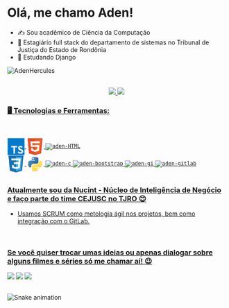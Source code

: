 <h1 class="percent" >Olá, me chamo Aden!</h1>

- ✍ Sou acadêmico de Ciência da Computação
- 🚀 Estagiário full stack do departamento de sistemas no Tribunal de Justiça do Estado de Rondônia 
- 📝 Estudando Django
<p align="left"> <img src="https://komarev.com/ghpvc/?username=adenhercules" alt="AdenHercules" /> </p>
<br>
<div align="center">
<a href="https://github.com/adenhercules">
<img height="210em" src="https://github-readme-stats.vercel.app/api?username=adenhercules&show_icons=true&theme=bear&include_all_commits=true&count_private=true&custom_title=Estatísticas&layout=compact=true"/>
<img height="210em" src="https://github-readme-stats.vercel.app/api/top-langs/?username=adenhercules&layout=compact&langs_count=7&theme=bear&hide_rank=true&custom_title=Linguagens&layout=compact=true"/>

</div>
  
### 🖥️ Tecnologias e Ferramentas: 
  
<div style="display: inline_block"><br>
  
<code><img align="center" alt="aden-Ts" width="40px" src="https://raw.githubusercontent.com/devicons/devicon/master/icons/typescript/typescript-plain.svg" title="TypeScript"/></code>
<code><img align="center" alt="aden-HTML" width="40px" src="https://raw.githubusercontent.com/devicons/devicon/master/icons/html5/html5-original.svg" title="HTML"/></code>
<code><img align="center" alt="aden-HTML" width="40px" src="https://icones.pro/wp-content/uploads/2022/07/icone-angulaire-originale-logo.png" title="HTML"/>
</code>
<code><img align="center" alt="aden-CSS" width="40px" src="https://raw.githubusercontent.com/devicons/devicon/master/icons/css3/css3-original.svg" title="CSS"/></code>
<code><img align="center" alt="aden-Python" width="40px" src="https://raw.githubusercontent.com/devicons/devicon/master/icons/python/python-original.svg" title="Python"/></code>
<code><img align="center" alt="aden-c" width="40px" src="https://cdn.jsdelivr.net/gh/devicons/devicon/icons/c/c-original.svg" title="C"/></code>
<code><img align="center" alt="aden-bootstrap" width="40px" src="https://cdn.jsdelivr.net/gh/devicons/devicon/icons/bootstrap/bootstrap-original.svg" title="Bootstrap"/></code>
<code><img align="center" alt="aden-gi" width="40px" src="https://cdn.jsdelivr.net/gh/devicons/devicon/icons/git/git-original.svg" title="Git"/></code>
<code><img align="center" alt="aden-gitlab" width="40px" src="https://cdn.jsdelivr.net/gh/devicons/devicon/icons/gitlab/gitlab-original.svg" title="GitLab"/></code>

</div>
  
  ##
  
  ### Atualmente sou da Nucint - Núcleo de Inteligência de Negócio e faço parte do time CEJUSC no TJRO 😊
  - Usamos SCRUM como metologia ágil nos projetos, bem como integração com o GitLab.
   <br>
    
  ### Se você quiser trocar umas ideias ou apenas dialogar sobre alguns filmes e séries só me chamar aí! 😉
  <div> 
    <a href="https://instagram.com/adenhercules" target="_blank"> <img width="55px" src="https://img.icons8.com/clouds/344/instagram.png" target="_blank"></a> 
    <a href = "mailto:adenhercules07@gmail.com"> <img width="55px" src="https://img.icons8.com/clouds/344/gmail-new.png"></a>
    <a href="https://www.linkedin.com/in/adenhercules" target="_blank"> <img width="55px" src="https://img.icons8.com/clouds/344/linkedin.png"></a> 
  </div>
  
  ##
      
 ![Snake animation](https://github.com/adenhercules/adenhercules/blob/output/github-contribution-grid-snake.svg)
  
